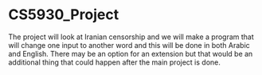 # CS5930_Project

The project will look at Iranian censorship and we will make a program that will change one input to another word
and this will be done in both Arabic and English. There may be an option for an extension but that would be an
additional thing that could happen after the main project is done.
